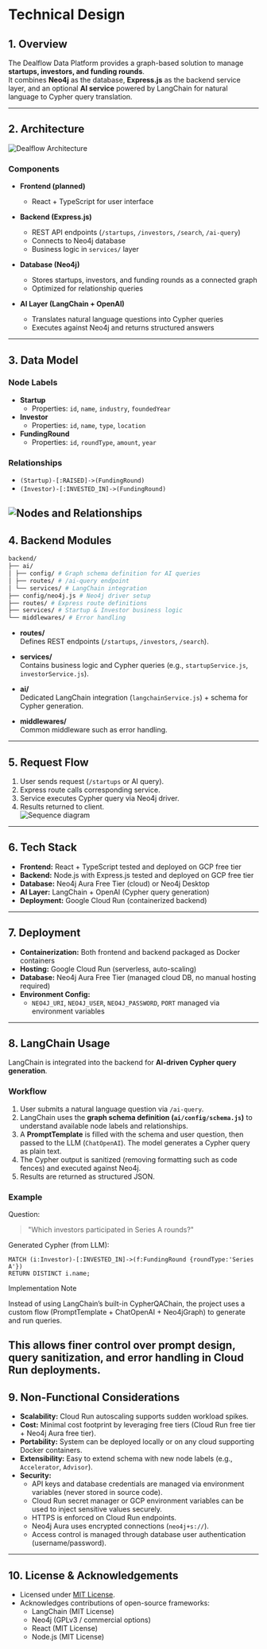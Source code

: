 # Technical Design

## 1. Overview
The Dealflow Data Platform provides a graph-based solution to manage **startups, investors, and funding rounds**.  
It combines **Neo4j** as the database, **Express.js** as the backend service layer, and an optional **AI service** powered by LangChain for natural language to Cypher query translation.

---

## 2. Architecture

![Dealflow Architecture](./images/dealflow_ai_architecture_clean.svg)

### Components
- **Frontend (planned)**  
  - React + TypeScript for user interface  

- **Backend (Express.js)**  
  - REST API endpoints (`/startups`, `/investors`, `/search`, `/ai-query`)  
  - Connects to Neo4j database  
  - Business logic in `services/` layer  

- **Database (Neo4j)**  
  - Stores startups, investors, and funding rounds as a connected graph  
  - Optimized for relationship queries  

- **AI Layer (LangChain + OpenAI)**  
  - Translates natural language questions into Cypher queries  
  - Executes against Neo4j and returns structured answers  

---

## 3. Data Model

### Node Labels
- **Startup**
  - Properties: `id`, `name`, `industry`, `foundedYear`
- **Investor**
  - Properties: `id`, `name`, `type`, `location`
- **FundingRound**
  - Properties: `id`, `roundType`, `amount`, `year`

### Relationships
- `(Startup)-[:RAISED]->(FundingRound)`
- `(Investor)-[:INVESTED_IN]->(FundingRound)`

![Nodes and Relationships](./images/visualisation.png)
---

## 4. Backend Modules
```bash
backend/
├── ai/
│ ├── config/ # Graph schema definition for AI queries
│ ├── routes/ # /ai-query endpoint
│ └── services/ # LangChain integration
├── config/neo4j.js # Neo4j driver setup
├── routes/ # Express route definitions
├── services/ # Startup & Investor business logic
└── middlewares/ # Error handling
```

- **routes/**  
  Defines REST endpoints (`/startups`, `/investors`, `/search`).  

- **services/**  
  Contains business logic and Cypher queries (e.g., `startupService.js`, `investorService.js`).  

- **ai/**  
  Dedicated LangChain integration (`langchainService.js`) + schema for Cypher generation.  

- **middlewares/**  
  Common middleware such as error handling.  

---

## 5. Request Flow

1. User sends request (`/startups` or AI query).  
2. Express route calls corresponding service.  
3. Service executes Cypher query via Neo4j driver.  
4. Results returned to client.  
![Sequence diagram](./images/sequence-diagram.png)

---
## 6. Tech Stack 
- **Frontend:** React + TypeScript tested and deployed on GCP free tier
- **Backend:** Node.js with Express.js  tested and deployed on GCP free tier
- **Database:** Neo4j Aura Free Tier (cloud) or Neo4j Desktop  
- **AI Layer:** LangChain + OpenAI (Cypher query generation)  
- **Deployment:** Google Cloud Run (containerized backend)  

---

## 7. Deployment 
- **Containerization:** Both frontend and backend packaged as Docker containers  
- **Hosting:** Google Cloud Run (serverless, auto-scaling)  
- **Database:** Neo4j Aura Free Tier (managed cloud DB, no manual hosting required)  
- **Environment Config:**  
  - `NEO4J_URI`, `NEO4J_USER`, `NEO4J_PASSWORD`, `PORT` managed via environment variables  

---

## 8. LangChain Usage

LangChain is integrated into the backend for **AI-driven Cypher query generation**.  

### Workflow
1. User submits a natural language question via `/ai-query`.  
2. LangChain uses the **graph schema definition (`ai/config/schema.js`)** to understand available node labels and relationships.  
3. A **PromptTemplate** is filled with the schema and user question, then passed to the LLM (`ChatOpenAI`). The model generates a Cypher query as plain text.  
4. The Cypher output is sanitized (removing formatting such as code fences) and executed against Neo4j.  
5. Results are returned as structured JSON.  

### Example
Question:  
> "Which investors participated in Series A rounds?"

Generated Cypher (from LLM):  
```cypher
MATCH (i:Investor)-[:INVESTED_IN]->(f:FundingRound {roundType:'Series A'})
RETURN DISTINCT i.name;

```

Implementation Note

Instead of using LangChain’s built-in CypherQAChain, the project uses a custom flow (PromptTemplate + ChatOpenAI + Neo4jGraph) to generate and run queries.

This allows finer control over prompt design, query sanitization, and error handling in Cloud Run deployments.
---

## 9. Non-Functional Considerations 
- **Scalability:** Cloud Run autoscaling supports sudden workload spikes.  
- **Cost:** Minimal cost footprint by leveraging free tiers (Cloud Run free tier + Neo4j Aura free tier).  
- **Portability:** System can be deployed locally or on any cloud supporting Docker containers.  
- **Extensibility:** Easy to extend schema with new node labels (e.g., `Accelerator`, `Advisor`).  
- **Security:**  
  - API keys and database credentials are managed via environment variables (never stored in source code).  
  - Cloud Run secret manager or GCP environment variables can be used to inject sensitive values securely.  
  - HTTPS is enforced on Cloud Run endpoints.  
  - Neo4j Aura uses encrypted connections (`neo4j+s://`).  
  - Access control is managed through database user authentication (username/password).  

---

## 10. License & Acknowledgements  
- Licensed under [MIT License](./LICENSE).  
- Acknowledges contributions of open-source frameworks:  
  - LangChain (MIT License)  
  - Neo4j (GPLv3 / commercial options)  
  - React (MIT License)  
  - Node.js (MIT License)  
